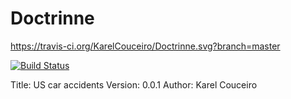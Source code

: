 # Doctrinne

https://travis-ci.org/KarelCouceiro/Doctrinne.svg?branch=master

[![Build Status](https://travis-ci.org/KarelCouceiro/Doctrinne.svg?branch=master)](https://travis-ci.org/KarelCouceiro/Doctrinne)

Title: US car accidents 
Version: 0.0.1
Author: Karel Couceiro
